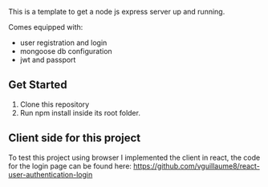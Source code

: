 This is a template to get a node js express server up and running.

Comes equipped with:

- user registration and login
- mongoose db configuration
- jwt and passport


## Get Started
1. Clone this repository
2. Run npm install inside its root folder.

## Client side for this project
To test this project using browser I implemented the client in react, the code for the login page can be found here: https://github.com/vguillaume8/react-user-authentication-login 
